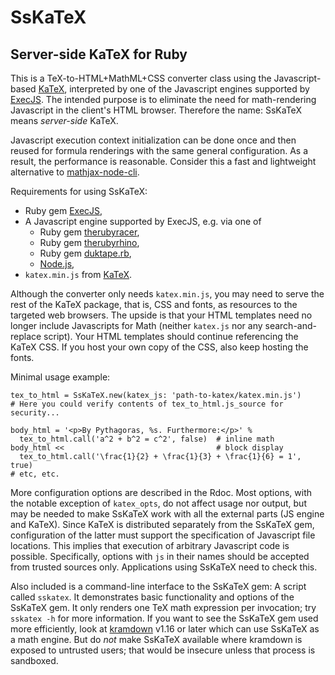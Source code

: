 # SsKaTeX
## Server-side KaTeX for Ruby

This is a TeX-to-HTML+MathML+CSS converter class using the Javascript-based
[KaTeX], interpreted by one of the Javascript engines supported by [ExecJS].
The intended purpose is to eliminate the need for math-rendering Javascript
in the client's HTML browser. Therefore the name: SsKaTeX means *server-side*
KaTeX.

Javascript execution context initialization can be done once and then reused
for formula renderings with the same general configuration. As a result, the
performance is reasonable. Consider this a fast and lightweight alternative to
[mathjax-node-cli].

Requirements for using SsKaTeX:

* Ruby gem [ExecJS],
* A Javascript engine supported by ExecJS, e.g. via one of
    - Ruby gem [therubyracer],
    - Ruby gem [therubyrhino],
    - Ruby gem [duktape.rb],
    - [Node.js],
* `katex.min.js` from [KaTeX].

Although the converter only needs `katex.min.js`, you may need to serve the
rest of the KaTeX package, that is, CSS and fonts, as resources to the
targeted web browsers. The upside is that your HTML templates need no longer
include Javascripts for Math (neither `katex.js` nor any search-and-replace
script). Your HTML templates should continue referencing the KaTeX CSS.
If you host your own copy of the CSS, also keep hosting the fonts.

Minimal usage example:

    tex_to_html = SsKaTeX.new(katex_js: 'path-to-katex/katex.min.js')
    # Here you could verify contents of tex_to_html.js_source for security...

    body_html = '<p>By Pythagoras, %s. Furthermore:</p>' %
      tex_to_html.call('a^2 + b^2 = c^2', false)  # inline math
    body_html <<                                  # block display
      tex_to_html.call('\frac{1}{2} + \frac{1}{3} + \frac{1}{6} = 1', true)
    # etc, etc.

More configuration options are described in the Rdoc. Most options, with the
notable exception of `katex_opts`, do not affect usage nor output, but may be
needed to make SsKaTeX work with all the external parts (JS engine and KaTeX).
Since KaTeX is distributed separately from the SsKaTeX gem, configuration of
the latter must support the specification of Javascript file locations. This
implies that execution of arbitrary Javascript code is possible. Specifically,
options with `js` in their names should be accepted from trusted sources only.
Applications using SsKaTeX need to check this.

Also included is a command-line interface to the SsKaTeX gem: A script called
`sskatex`. It demonstrates basic functionality and options of the SsKaTeX gem.
It only renders one TeX math expression per invocation; try `sskatex -h` for
more information. If you want to see the SsKaTeX gem used more efficiently,
look at [kramdown] v1.16 or later which can use SsKaTeX as a math engine. But
do *not* make SsKaTeX available where kramdown is exposed to untrusted users;
that would be insecure unless that process is sandboxed.

[duktape.rb]: https://github.com/judofyr/duktape.rb#duktaperb
[ExecJS]: https://github.com/rails/execjs#execjs
[KaTeX]: https://khan.github.io/KaTeX/
[kramdown]: https://github.com/gettalong/kramdown
[mathjax-node-cli]: https://github.com/mathjax/mathjax-node-cli
[Node.js]: https://nodejs.org/
[therubyracer]: https://github.com/cowboyd/therubyracer#therubyracer
[therubyrhino]: https://github.com/cowboyd/therubyrhino#therubyrhino
